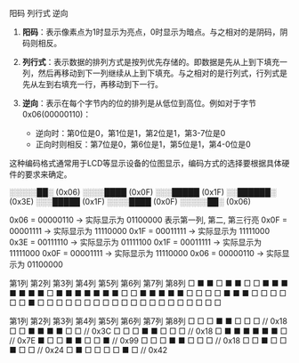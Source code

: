 阳码 列行式 逆向

1. **阳码**：表示像素点为1时显示为亮点，0时显示为暗点。与之相对的是阴码，阴码则相反。

2. **列行式**：表示数据的排列方式是按列优先存储的。即数据是先从上到下填充一列，然后再移动到下一列继续从上到下填充。与之相对的是行列式，行列式是先从左到右填充一行，再移动到下一行。

3. **逆向**：表示在每个字节内的位的排列是从低位到高位。例如对于字节0x06(00000110)：
   - 逆向时：第0位是0，第1位是1，第2位是1，第3-7位是0
   - 正向时则相反：第7位是0，第6位是1，第5位是1，第4-0位是0

这种编码格式通常用于LCD等显示设备的位图显示，编码方式的选择要根据具体硬件的要求来确定。

░░░░░██░    (0x06)
░░░░████    (0x0F)
░░░█████    (0x1F)
░░██████░   (0x3E)
░░░█████    (0x1F)
░░░░████    (0x0F)
░░░░░██░    (0x06)

0x06 = 00000110 -> 实际显示为 01100000 表示第一列, 第二, 第三行亮
0x0F = 00001111 -> 实际显示为 11110000
0x1F = 00011111 -> 实际显示为 11111000
0x3E = 00111110 -> 实际显示为 01111100
0x1F = 00011111 -> 实际显示为 11111000
0x0F = 00001111 -> 实际显示为 11110000
0x06 = 00000110 -> 实际显示为 01100000

第1列  第2列  第3列  第4列  第5列  第6列  第7列  第8列
□      ■      ■      □      ■      ■      □      □
■      ■      ■      ■      ■      ■      ■      □
■      ■      ■      ■      ■      ■      ■      □
□      ■      ■      ■      ■      ■      □      □
□      □      ■      ■      ■      □      □      □
□      □      □      ■      □      □      □      □
□      □      □      □      □      □      □      □
□      □      □      □      □      □      □      □


第1列  第2列  第3列  第4列  第5列  第6列  第7列  第8列
□      □      □      ■      ■      □      □      □     // 0x18
□      □      ■      ■      ■      ■      □      □     // 0x3C
□      □      □      ■      ■      □      □      □     // 0x18
□      ■      ■      ■      ■      ■      ■      □     // 0x7E
■      □      □      ■      ■      □      □      ■     // 0x99
□      □      □      ■      ■      □      □      □     // 0x18
□      □      ■      □      □      ■      □      □     // 0x24
□      ■      □      □      □      □      ■      □     // 0x42